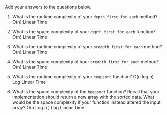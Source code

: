 Add your answers to the questions below.

1. What is the runtime complexity of your `depth_first_for_each` method? O(n) Linear Time

2. What is the space complexity of your `depth_first_for_each` function? O(n) Linear Time

3. What is the runtime complexity of your `breadth_first_for_each` method? O(n) Linear Time

4. What is the space complexity of your `breadth_first_for_each` method? O(n) Linear Time

5. What is the runtime complexity of your `heapsort` function? O(n log n) Log Linear Time

6. What is the space complexity of the `heapsort` function? Recall that your implementation should return a new array with the sorted data. What would be the space complexity if your function instead altered the input array? O(n Log n ) Log Linear Time.  


